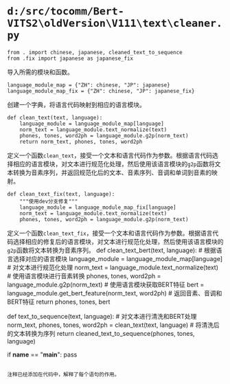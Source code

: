 # `d:/src/tocomm/Bert-VITS2\oldVersion\V111\text\cleaner.py`

```
from . import chinese, japanese, cleaned_text_to_sequence
from .fix import japanese as japanese_fix
```
导入所需的模块和函数。

```
language_module_map = {"ZH": chinese, "JP": japanese}
language_module_map_fix = {"ZH": chinese, "JP": japanese_fix}
```
创建一个字典，将语言代码映射到相应的语言模块。

```
def clean_text(text, language):
    language_module = language_module_map[language]
    norm_text = language_module.text_normalize(text)
    phones, tones, word2ph = language_module.g2p(norm_text)
    return norm_text, phones, tones, word2ph
```
定义一个函数`clean_text`，接受一个文本和语言代码作为参数。根据语言代码选择相应的语言模块，对文本进行规范化处理，然后使用该语言模块的`g2p`函数将文本转换为音素序列，并返回规范化后的文本、音素序列、音调和单词到音素的映射。

```
def clean_text_fix(text, language):
    """使用dev分支修复"""
    language_module = language_module_map_fix[language]
    norm_text = language_module.text_normalize(text)
    phones, tones, word2ph = language_module.g2p(norm_text)
```
定义一个函数`clean_text_fix`，接受一个文本和语言代码作为参数。根据语言代码选择相应的修复后的语言模块，对文本进行规范化处理，然后使用该语言模块的`g2p`函数将文本转换为音素序列。
def clean_text_bert(text, language):
    # 根据语言选择对应的语言模块
    language_module = language_module_map[language]
    # 对文本进行规范化处理
    norm_text = language_module.text_normalize(text)
    # 使用语言模块进行音素转换
    phones, tones, word2ph = language_module.g2p(norm_text)
    # 使用语言模块获取BERT特征
    bert = language_module.get_bert_feature(norm_text, word2ph)
    # 返回音素、音调和BERT特征
    return phones, tones, bert


def text_to_sequence(text, language):
    # 对文本进行清洗和BERT处理
    norm_text, phones, tones, word2ph = clean_text(text, language)
    # 将清洗后的文本转换为序列
    return cleaned_text_to_sequence(phones, tones, language)


if __name__ == "__main__":
    pass
```

注释已经添加在代码中，解释了每个语句的作用。
```